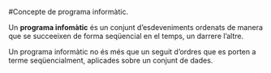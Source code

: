 #Concepte de programa informàtic.  

Un **programa infomàtic** és un conjunt d’esdeveniments ordenats de manera
que se succeeixen de forma seqüencial en el temps, un darrere l’altre.

Un programa informàtic no és més que un seguit d’ordres que es porten a
terme seqüencialment, aplicades sobre un conjunt de dades.
